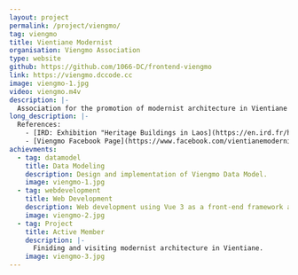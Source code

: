 ```yaml
---
layout: project
permalink: /project/viengmo/
tag: viengmo
title: Vientiane Modernist
organisation: Viengmo Association
type: website
github: https://github.com/1066-DC/frontend-viengmo
link: https://viengmo.dccode.cc
image: viengmo-1.jpg
video: viengmo.m4v
description: |-
  Association for the promotion of modernist architecture in Vientiane and Lao PDR.
long_description: |-
  References:
    - [IRD: Exhibition "Heritage Buildings in Laos](https://en.ird.fr/heritage-buildings-laos-first-photo-exhibition-viengmo-project)
    - [Viengmo Facebook Page](https://www.facebook.com/vientianemodernist/)
achievments:
  - tag: datamodel
    title: Data Modeling
    description: Design and implementation of Viengmo Data Model.
    image: viengmo-1.jpg
  - tag: webdevelopment
    title: Web Development
    description: Web development using Vue 3 as a front-end framework and Strapi as a backend.
    image: viengmo-2.jpg
  - tag: Project 
    title: Active Member 
    description: |-
      Finiding and visiting modernist architecture in Vientiane.
    image: viengmo-3.jpg
---
```

